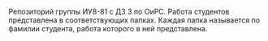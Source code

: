 Репозиторий группы ИУ8-81 с ДЗ 3 по ОиРС.
Работа студентов представлена в соответствующих папках.
Каждая папка называется по фамилии студента, работа которого в ней представлена.
